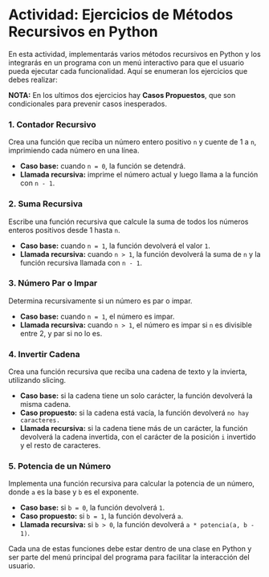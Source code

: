 # Actividad: Ejercicios de Métodos Recursivos en Python

En esta actividad, implementarás varios métodos recursivos en Python y los integrarás en un programa con un menú interactivo para que el usuario pueda ejecutar cada funcionalidad. Aquí se enumeran los ejercicios que debes realizar:

**NOTA:** En los ultimos dos ejercicios hay **Casos Propuestos**, que son condicionales para prevenir casos inesperados.

### 1. Contador Recursivo
Crea una función que reciba un número entero positivo `n` y cuente de 1 a `n`, imprimiendo cada número en una línea.
- **Caso base:** cuando `n = 0`, la función se detendrá.
- **Llamada recursiva:** imprime el número actual y luego llama a la función con `n - 1`.

### 2. Suma Recursiva 
Escribe una función recursiva que calcule la suma de todos los números enteros positivos desde 1 hasta `n`.
- **Caso base:** cuando `n = 1`, la función devolverá el valor `1`.
- **Llamada recursiva:** cuando `n > 1`, la función devolverá la suma de `n` y la función recursiva llamada con `n - 1`.

### 3. Número Par o Impar
Determina recursivamente si un número es par o impar.
- **Caso base:** cuando `n = 1`, el número es impar.
- **Llamada recursiva:** cuando `n > 1`, el número es impar si `n` es divisible entre 2, y par si no lo es.

### 4. Invertir Cadena
Crea una función recursiva que reciba una cadena de texto y la invierta, utilizando slicing.
- **Caso base:** si la cadena tiene un solo carácter, la función devolverá la misma cadena.
- **Caso propuesto:** si la cadena está vacía, la función devolverá `no hay caracteres.`
- **Llamada recursiva:** si la cadena tiene más de un carácter, la función devolverá la cadena invertida, con el carácter de la posición `i` invertido y el resto de caracteres.

### 5. Potencia de un Número
Implementa una función recursiva para calcular la potencia de un número, donde `a` es la base y `b` es el exponente.
- **Caso base:** si `b = 0`, la función devolverá `1`.
- **Caso propuesto:** si `b = 1`, la función devolverá `a`.
- **Llamada recursiva:** si `b > 0`, la función devolverá `a * potencia(a, b - 1)`.

Cada una de estas funciones debe estar dentro de una clase en Python y ser parte del menú principal del programa para facilitar la interacción del usuario.